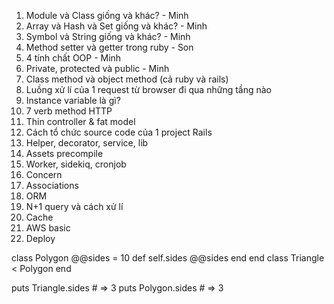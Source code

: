 1. Module và Class giống và khác? - Minh
2. Array và Hash và Set giống và khác? - Minh
3. Symbol và String giống và khác? - Minh
4. Method setter và getter trong ruby - Son
5. 4 tính chất OOP - Minh
6. Private, protected và public - Minh
7. Class method và object method (cả ruby và rails)
8. Luồng xử lí của 1 request từ browser đi qua những tầng nào
9. Instance variable là gì?
10. 7 verb method HTTP
11. Thin controller & fat model
12. Cách tổ chức source code của 1 project Rails
13. Helper, decorator, service, lib
14. Assets precompile
15. Worker, sidekiq, cronjob
16. Concern
17. Associations
18. ORM
19. N+1 query và cách xử lí
20. Cache
21. AWS basic
22. Deploy

class Polygon
  @@sides = 10
  def self.sides
    @@sides
  end
end
class Triangle < Polygon
end

puts Triangle.sides # => 3
puts Polygon.sides # => 3

